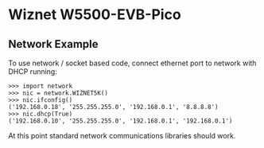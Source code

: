 # Wiznet W5500-EVB-Pico

## Network Example

To use network / socket based code, connect ethernet port to network with DHCP running:

```
>>> import network
>>> nic = network.WIZNET5K()
>>> nic.ifconfig()
('192.168.0.18', '255.255.255.0', '192.168.0.1', '8.8.8.8')
>>> nic.dhcp(True)
('192.168.0.10', '255.255.255.0', '192.168.0.1', '192.168.0.1')
```
At this point standard network communications libraries should work.
